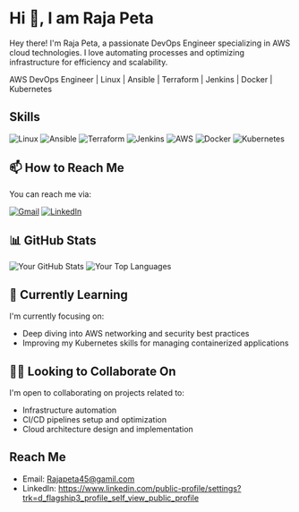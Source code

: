 # Hi 👋, I am Raja Peta


Hey there! I'm Raja Peta, a passionate DevOps Engineer specializing in AWS cloud technologies. I love automating processes and optimizing infrastructure for efficiency and scalability.


<!-- Intro -->
AWS DevOps Engineer | Linux | Ansible | Terraform | Jenkins | Docker | Kubernetes

<!-- Skills -->
## Skills
![Linux](https://img.shields.io/badge/Linux-FCC624?style=for-the-badge&logo=linux&logoColor=black)
![Ansible](https://img.shields.io/badge/Ansible-EE0000?style=for-the-badge&logo=ansible&logoColor=white)
![Terraform](https://img.shields.io/badge/Terraform-623CE4?style=for-the-badge&logo=terraform&logoColor=white)
![Jenkins](https://img.shields.io/badge/Jenkins-D24939?style=for-the-badge&logo=jenkins&logoColor=white)
![AWS](https://img.shields.io/badge/AWS-232F3E?style=for-the-badge&logo=amazon-aws&logoColor=white)
![Docker](https://img.shields.io/badge/Docker-2496ED?style=for-the-badge&logo=docker&logoColor=white)
![Kubernetes](https://img.shields.io/badge/Kubernetes-326CE5?style=for-the-badge&logo=kubernetes&logoColor=white)



## 📫 How to Reach Me

You can reach me via:
<p align="Start">
  <a href="rajapeta03@gmail.com"><img src="https://img.shields.io/badge/Gmail-D14836?style=for-the-badge&logo=gmail&logoColor=white" alt="Gmail"></a>
  <a href="https://www.linkedin.com/public-profile/settings?trk=d_flagship3_profile_self_view_public_profile"><img src="https://img.shields.io/badge/LinkedIn-0077B5?style=for-the-badge&logo=linkedin&logoColor=white" alt="LinkedIn"></a>
</p>




## 📊 GitHub Stats

![Your GitHub Stats](https://github-readme-stats.vercel.app/api?username=iam-raja&show_icons=true&theme=radical) ![Your Top Languages](https://github-readme-stats.vercel.app/api/top-langs/?username=iam-raja&layout=compact&theme=radical)



## 🌱 Currently Learning

I'm currently focusing on:

- Deep diving into AWS networking and security best practices
- Improving my Kubernetes skills for managing containerized applications



## 👯‍♀️ Looking to Collaborate On

I'm open to collaborating on projects related to:

- Infrastructure automation
- CI/CD pipelines setup and optimization
- Cloud architecture design and implementation




## Reach Me

- Email: Rajapeta45@gamil.com
- LinkedIn: https://www.linkedin.com/public-profile/settings?trk=d_flagship3_profile_self_view_public_profile










